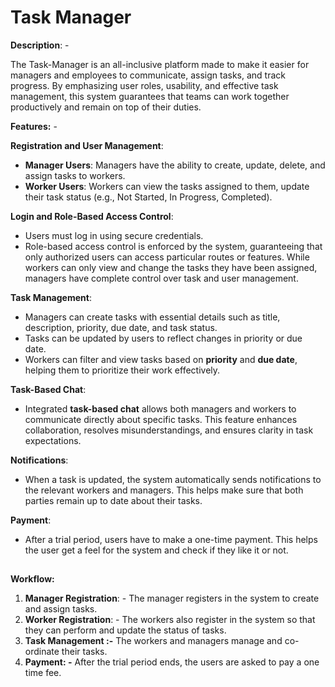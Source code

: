 # Task Manager

**Description**: -

The Task-Manager is an all-inclusive platform made to make it easier for managers and employees to communicate, assign tasks, and track progress. By emphasizing user roles, usability, and effective task management, this system guarantees that teams can work together productively and remain on top of their duties.

**Features:** -

**Registration and User Management**:

- **Manager Users**: Managers have the ability to create, update, delete, and assign tasks to workers.
- **Worker Users**: Workers can view the tasks assigned to them, update their task status (e.g., Not Started, In Progress, Completed).

**Login and Role-Based Access Control**:

- Users must log in using secure credentials.
- Role-based access control is enforced by the system, guaranteeing that only authorized users can access particular routes or features. While workers can only view and change the tasks they have been assigned, managers have complete control over task and user management.

**Task Management**:

- Managers can create tasks with essential details such as title, description, priority, due date, and task status.
- Tasks can be updated by users to reflect changes in priority or due date.
- Workers can filter and view tasks based on **priority** and **due date**, helping them to prioritize their work effectively.

**Task-Based Chat**:

- Integrated **task-based chat** allows both managers and workers to communicate directly about specific tasks. This feature enhances collaboration, resolves misunderstandings, and ensures clarity in task expectations.

**Notifications**:

- When a task is updated, the system automatically sends notifications to the relevant workers and managers. This helps make sure that both parties remain up to date about their tasks.

**Payment**:

- After a trial period, users have to make a one-time payment. This helps the user get a feel for the system and check if they like it or not.

##

**Workflow:**

1. **Manager Registration**: - The manager registers in the system to create and assign tasks.
1. **Worker Registration**: - The workers also register in the system so that they can perform and update the status of tasks.
1. **Task Management :-** The workers and managers manage and co-ordinate their tasks.
1. **Payment: -** After the trial period ends, the users are asked to pay a one time fee.
